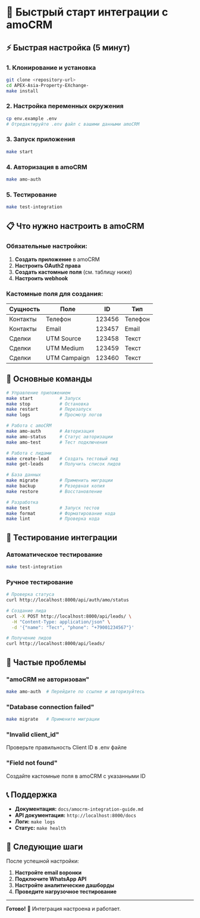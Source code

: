 # 🚀 Быстрый старт интеграции с amoCRM

## ⚡ Быстрая настройка (5 минут)

### 1. Клонирование и установка
```bash
git clone <repository-url>
cd APEX-Asia-Property-EXchange-
make install
```

### 2. Настройка переменных окружения
```bash
cp env.example .env
# Отредактируйте .env файл с вашими данными amoCRM
```

### 3. Запуск приложения
```bash
make start
```

### 4. Авторизация в amoCRM
```bash
make amo-auth
```

### 5. Тестирование
```bash
make test-integration
```

## 📋 Что нужно настроить в amoCRM

### Обязательные настройки:
1. **Создать приложение** в amoCRM
2. **Настроить OAuth2 права**
3. **Создать кастомные поля** (см. таблицу ниже)
4. **Настроить webhook**

### Кастомные поля для создания:

| Сущность | Поле | ID | Тип |
|----------|------|----|-----|
| Контакты | Телефон | 123456 | Телефон |
| Контакты | Email | 123457 | Email |
| Сделки | UTM Source | 123458 | Текст |
| Сделки | UTM Medium | 123459 | Текст |
| Сделки | UTM Campaign | 123460 | Текст |

## 🔧 Основные команды

```bash
# Управление приложением
make start          # Запуск
make stop           # Остановка
make restart        # Перезапуск
make logs           # Просмотр логов

# Работа с amoCRM
make amo-auth       # Авторизация
make amo-status     # Статус авторизации
make amo-test       # Тест подключения

# Работа с лидами
make create-lead    # Создать тестовый лид
make get-leads      # Получить список лидов

# База данных
make migrate        # Применить миграции
make backup         # Резервная копия
make restore        # Восстановление

# Разработка
make test           # Запуск тестов
make format         # Форматирование кода
make lint           # Проверка кода
```

## 🧪 Тестирование интеграции

### Автоматическое тестирование
```bash
make test-integration
```

### Ручное тестирование
```bash
# Проверка статуса
curl http://localhost:8000/api/auth/amo/status

# Создание лида
curl -X POST http://localhost:8000/api/leads/ \
  -H "Content-Type: application/json" \
  -d '{"name": "Тест", "phone": "+79001234567"}'

# Получение лидов
curl http://localhost:8000/api/leads/
```

## 🚨 Частые проблемы

### "amoCRM не авторизован"
```bash
make amo-auth  # Перейдите по ссылке и авторизуйтесь
```

### "Database connection failed"
```bash
make migrate   # Примените миграции
```

### "Invalid client_id"
Проверьте правильность Client ID в .env файле

### "Field not found"
Создайте кастомные поля в amoCRM с указанными ID

## 📞 Поддержка

- **Документация:** `docs/amocrm-integration-guide.md`
- **API документация:** `http://localhost:8000/docs`
- **Логи:** `make logs`
- **Статус:** `make health`

## 🎯 Следующие шаги

После успешной настройки:

1. **Настройте email воронки**
2. **Подключите WhatsApp API**
3. **Настройте аналитические дашборды**
4. **Проведите нагрузочное тестирование**

---

**Готово!** 🎉 Интеграция настроена и работает.
